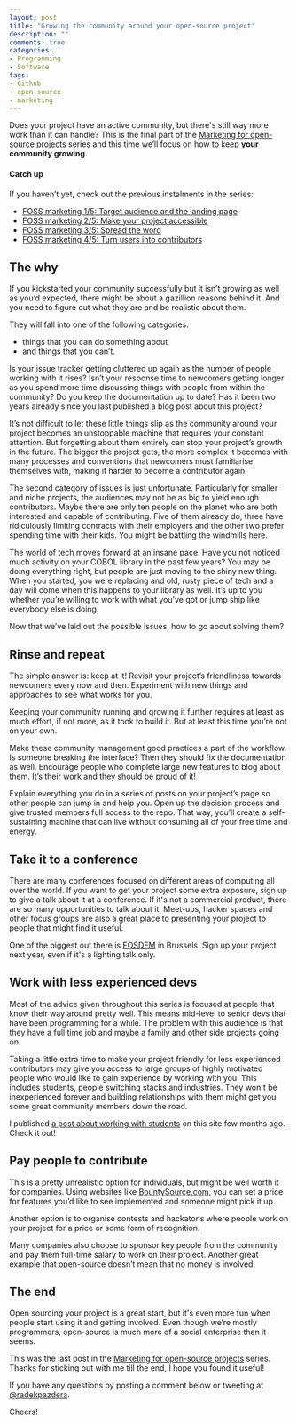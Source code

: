 ```yaml
---
layout: post
title: "Growing the community around your open-source project"
description: ""
comments: true
categories:
- Programming
- Software
tags:
- Github
- open source
- marketing
---
```


Does your project have an active community, but there's still way more work than
it can handle? This is the final part of the [Marketing for open-source
projects](http://radek.io/2015/09/14/marketing-for-open-source-projects-1/)
series and this time we’ll focus on how to keep **your community growing**.

#### Catch up

If you haven’t yet, check out the previous instalments in the series:

* [FOSS marketing 1/5: Target audience and the landing page](http://radek.io/2015/09/14/marketing-for-open-source-projects-1/)
* [FOSS marketing 2/5: Make your project accessible](http://radek.io/2015/09/21/marketing-for-open-source-projects-2/)
* [FOSS marketing 3/5: Spread the word](http://radek.io/2015/09/28/marketing-for-open-source-projects-3/)
* [FOSS marketing 4/5: Turn users into contributors](http://radek.io/2015/10/05/marketing-for-open-source-projects-4/)

## The why

If you kickstarted your community successfully but it isn’t growing as
well as you’d expected, there might be about a gazillion reasons behind it. And
you need to figure out what they are and be realistic about them.

They will fall into one of the following categories:

* things that you can do something about
* and things that you can’t.

Is your issue tracker getting cluttered up again as the number of people
working with it rises? Isn’t your response time to newcomers getting longer as
you spend more time discussing things with people from within the community? Do
you keep the documentation up to date? Has it been two years already since you
last published a blog post about this project?

It’s not difficult to let these little things slip as the community around your
project becomes an unstoppable machine that requires your constant attention.
But forgetting about them entirely can stop your project’s growth in the
future. The bigger the project gets, the more complex it becomes with many
processes and conventions that newcomers must familiarise themselves with,
making it harder to become a contributor again.

The second category of issues is just unfortunate. Particularly for smaller and
niche projects, the audiences may not be as big to yield enough contributors.
Maybe there are only ten people on the planet who are both interested and
capable of contributing. Five of them already do, three have ridiculously
limiting contracts with their employers and the other two prefer spending time
with their kids. You might be battling the windmills here.

The world of tech moves forward at an insane pace. Have you not noticed much
activity on your COBOL library in the past few years? You may be doing
everything right, but people are just moving to the shiny new thing. When you
started, you were replacing and old, rusty piece of tech and a day will come
when this happens to your library as well. It’s up to you whether you’re
willing to work with what you’ve got or jump ship like everybody else is doing.

Now that we’ve laid out the possible issues, how to go about solving them?

## Rinse and repeat

The simple answer is: keep at it! Revisit your project’s friendliness towards
newcomers every now and then. Experiment with new things and approaches to see
what works for you.

Keeping your community running and growing it further requires at least as much
effort, if not more, as it took to build it. But at least this time you’re not
on your own.

Make these community management good practices a part of the workflow. Is
someone breaking the interface? Then they should fix the documentation as well.
Encourage people who complete large new features to blog about them. It’s their
work and they should be proud of it!

Explain everything you do in a series of posts on your project’s page so other
people can jump in and help you. Open up the decision process and give trusted
members full access to the repo. That way, you’ll create a self-sustaining
machine that can live without consuming all of your free time and energy.

## Take it to a conference

There are many conferences focused on different areas of computing all over the
world. If you want to get your project some extra exposure, sign up to give a
talk about it at a conference. If it's not a commercial product, there are so
many opportunities to talk about it. Meet-ups, hacker spaces and other focus
groups are also a great place to presenting your project to people that might
find it useful.

One of the biggest out there is [FOSDEM](https://fosdem.org/2016/) in Brussels.
Sign up your project next year, even if it's a lighting talk only.

## Work with less experienced devs

Most of the advice given throughout this series is focused at people that know
their way around pretty well. This means mid-level to senior devs that have
been programming for a while. The problem with this audience is that they have
a full time job and maybe a family and other side projects going on.

Taking a little extra time to make your project friendly for less experienced
contributors may give you access to large groups of highly motivated people who
would like to gain experience by working with you. This includes students,
people switching stacks and industries. They won't be inexperienced forever
and building relationships with them might get you some great community members
down the road.

I published [a post about working with
students](http://radek.io/2015/08/31/students-and-open-source/) on this site
few months ago. Check it out!

## Pay people to contribute

This is a pretty unrealistic option for individuals, but might be well worth it
for companies. Using websites like
[BountySource.com](https://www.bountysource.com/), you can set a price for
features you’d like to see implemented and someone might pick it up.

Another option is to organise contests and hackatons where people work on your
project for a price or some form of recognition.

Many companies also choose to sponsor key people from the community and pay
them full-time salary to work on their project. Another great example that
open-source doesn’t mean that no money is involved.

## The end

Open sourcing your project is a great start, but it's even more fun when people
start using it and getting involved. Even though we’re mostly programmers,
open-source is much more of a social enterprise than it seems.

This was the last post in the [Marketing for open-source
projects](http://radek.io/2015/09/14/marketing-for-open-source-projects-1/)
series. Thanks for sticking out with me till the end, I hope you found it
useful!

If you have any questions by posting a comment below or tweeting at
[@radekpazdera](https://twitter.com/radekpazdera).

Cheers!
